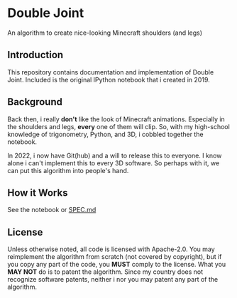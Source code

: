# Double Joint

An algorithm to create nice-looking Minecraft shoulders (and legs)

## Introduction

This repository contains documentation and implementation of Double Joint.
Included is the original IPython notebook that i created in 2019.

## Background

Back then, i really **don't** like the look of Minecraft animations.
Especially in the shoulders and legs, **every** one of them will clip.
So, with my high-school knowledge of trigonometry, Python, and 3D,
i cobbled together the notebook.

In 2022, i now have Git(hub) and a will to release this to everyone.
I know alone i can't implement this to every 3D software.
So perhaps with it, we can put this algorithm into people's hand.

## How it Works

See the notebook or [SPEC.md](spec/SPEC.md)

## License

Unless otherwise noted, all code is licensed with Apache-2.0. You may
reimplement the algorithm from scratch (not covered by copyright),
but if you copy any part of the code, you **MUST** comply to the license.
What you **MAY NOT** do is to patent the algorithm. Since my country
does not recognize software patents, neither i nor you may patent any part
of the algorithm.
